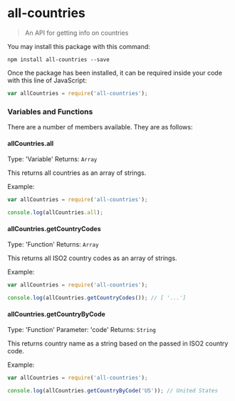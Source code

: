 # all-countries
> An API for getting info on countries

You may install this package with this command:

```shell
npm install all-countries --save
```

Once the package has been installed, it can be required inside your code with this line of JavaScript:

```js
var allCountries = require('all-countries');
```
### Variables and Functions

There are a number of members available. They are as follows:

#### allCountries.all
Type: 'Variable'
Returns: `Array`

This returns all countries as an array of strings.

Example:
```js
var allCountries = require('all-countries');

console.log(allCountries.all);
```

#### allCountries.getCountryCodes
Type: 'Function'
Returns: `Array`

This returns all  ISO2 country codes as an array of strings.

Example:
```js
var allCountries = require('all-countries');

console.log(allCountries.getCountryCodes()); // [ '...']
```

#### allCountries.getCountryByCode
Type: 'Function'
Parameter: 'code'
Returns: `String`

This returns country name as a string based on the passed in ISO2 country code.

Example:
```js
var allCountries = require('all-countries');

console.log(allCountries.getCountryByCode('US')); // United States
```
